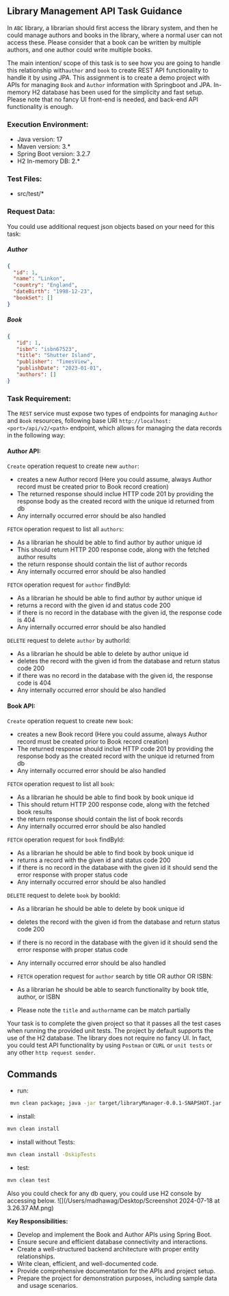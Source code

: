 ## Library Management API Task Guidance

In ``ABC`` library, a librarian should first access the library system, and 
then he could manage authors and books in the library, where a normal user can not access these.
Please consider that a book can be written by multiple authors, and one author could
write multiple books.

The main intention/ scope of this task is to see how you are going to handle this relationship with`author` and `book` 
to create REST API functionality to handle it by using JPA.
This assignment is to create a demo project with APIs for managing `Book` and `Author` information with 
Springboot and JPA.
In-memory H2 database has been used for the simplicity and fast setup.
Please note that no fancy UI front-end is needed, and back-end API functionality is enough.

### Execution Environment:
- Java version: 17
- Maven version: 3.*
- Spring Boot version: 3.2.7
- H2 In-memory DB: 2.*

### Test Files:
- src/test/*

### Request Data:
You could use additional request json objects based on your need for this task:

##### Author
```json
{
  "id": 1,
  "name": "Linkon",
  "country": "England",
  "dateBirth": "1998-12-23",
  "bookSet": []
}
```

##### Book
```json
{
   "id": 1,
   "isbn": "isbn67523",
   "title": "Shutter Island",
   "publisher": "TimesView",
   "publishDate": "2023-01-01",
   "authors": []
}
```

### Task Requirement:
The `REST` service must expose two types of endpoints for managing `Author` and `Book` resources, following base URI `http://localhost:<port>/api/v2/<path>` endpoint, which allows for managing the data records in the following way:

#### Author API:

`Create` operation request to create new `author`:
* creates a new Author record (Here you could assume, always Author record must be created prior to Book record creation)
* The returned response should inclue HTTP code 201 by providing the response body as the created record with the unique
  id returned from db
* Any internally occurred error should be also handled

`FETCH` operation request to list all `authors`:
* As a librarian  he should be able to find author by author unique id
* This should return HTTP 200 response code, along with the fetched author results
* the return response should contain the list of author records 
* Any internally occurred error should be also handled

`FETCH` operation request for `author` findById:
* As a librarian he should be able to find author by author unique id 
* returns a record with the given id and status code 200
* if there is no record in the database with the given id, the response code is 404
* Any internally occurred error should be also handled


`DELETE` request to delete `author` by authorId:
* As a librarian he should be able to delete by author unique id
* deletes the record with the given id from the database and return status code 200
* if there was no record in the database with the given id, the response code is 404
* Any internally occurred error should be also handled

#### Book API:

`Create` operation request to create new `book`:
* creates a new Book record (Here you could assume, always Author record must be created prior to Book record creation)
* The returned response should inclue HTTP code 201 by providing the response body as the created record with the unique
  id returned from db
* Any internally occurred error should be also handled

`FETCH` operation request to list all `book`:
* As a librarian  he should be able to find book by book unique id
* This should return HTTP 200 response code, along with the fetched book results
* the return response should contain the list of book records
* Any internally occurred error should be also handled

`FETCH` operation request for `book` findById:
* As a librarian he should be able to find book by book unique id
* returns a record with the given id and status code 200
* if there is no record in the database with the given id it should send the error response with proper status code
* Any internally occurred error should be also handled

`DELETE` request to delete `book` by bookId:
* As a librarian he should be able to delete by book unique id
* deletes the record with the given id from the database and return status code 200
* if there is no record in the database with the given id it should send the error response with proper status code
* Any internally occurred error should be also handled

* `FETCH` operation request for `author` search by title OR author OR ISBN:
* As a librarian he should be able to search functionality by book title, author, or ISBN
* Please note the `title` and `author`name can be match partially

Your task is to complete the given project so that it passes all the test cases when running the provided unit tests. 
The project by default supports the use of the H2 database.
The library does not require no fancy UI. In fact, you could test API functionality by using `Postman` or `CURL` or `unit tests` or any other `http request sender`.
## Commands
- run: 
```bash
 mvn clean package; java -jar target/libraryManager-0.0.1-SNAPSHOT.jar
```
- install: 
```bash
mvn clean install
```
- install without Tests:
```bash
mvn clean install -DskipTests
```
- test: 
```bash
mvn clean test
```

Also you could check for any db query, you could use H2 console by accessing below. 
![](/Users/madhawag/Desktop/Screenshot 2024-07-18 at 3.26.37 AM.png)


**Key Responsibilities:**

- Develop and implement the Book and Author APIs using Spring Boot.
- Ensure secure and efficient database connectivity and interactions.
- Create a well-structured backend architecture with proper entity relationships.
- Write clean, efficient, and well-documented code.
- Provide comprehensive documentation for the APIs and project setup.
- Prepare the project for demonstration purposes, including sample data and usage scenarios.



